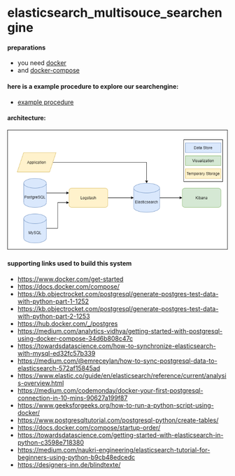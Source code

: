 # elasticsearch_multisouce_searchengine

#### preparations
- you need  [docker](https://www.docker.com/get-started)
- and  [docker-compose](https://docs.docker.com/compose/)

#### here is a example procedure to explore our searchengine:
- [example procedure](https://github.com/PanzerknackerR/elasticsearch_multisouce_searchengine/blob/main/doc/example_testing_procedure/example_procedure.md)

#### architecture:
![archtitecture](https://github.com/PanzerknackerR/elasticsearch_multisouce_searchengine/blob/main/doc/figures/searchengine_architecture.png)

#### supporting links used to build this system
- https://www.docker.com/get-started
- https://docs.docker.com/compose/
- https://kb.objectrocket.com/postgresql/generate-postgres-test-data-with-python-part-1-1252
- https://kb.objectrocket.com/postgresql/generate-postgres-test-data-with-python-part-2-1253
- https://hub.docker.com/_/postgres
- https://medium.com/analytics-vidhya/getting-started-with-postgresql-using-docker-compose-34d6b808c47c
- https://towardsdatascience.com/how-to-synchronize-elasticsearch-with-mysql-ed32fc57b339
- https://medium.com/@emreceylan/how-to-sync-postgresql-data-to-elasticsearch-572af15845ad
- https://www.elastic.co/guide/en/elasticsearch/reference/current/analysis-overview.html
- https://medium.com/codemonday/docker-your-first-postgresql-connection-in-10-mins-90627a199f87
- https://www.geeksforgeeks.org/how-to-run-a-python-script-using-docker/
- https://www.postgresqltutorial.com/postgresql-python/create-tables/
- https://docs.docker.com/compose/startup-order/
- https://towardsdatascience.com/getting-started-with-elasticsearch-in-python-c3598e718380
- https://medium.com/naukri-engineering/elasticsearch-tutorial-for-beginners-using-python-b9cb48edcedc
- https://designers-inn.de/blindtexte/
